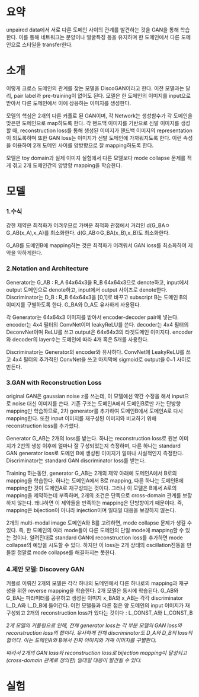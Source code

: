 요약
=
unpaired data에서 서로 다른 도메인 사이의 관계를 발견하는 것을 GAN을 통해 학습한다.
이를 통해 네트워크는 문양이나 얼굴특징 등을 유지하며 한 도메인에서 다른 도메인으로 스타일을 transfer한다.

소개
=
이렇게 크로스 도메인의 관계를 찾는 모델을 DiscoGAN이라고 한다.
이전 모델과는 달리, pair label과 pre-training이 없어도 된다.
모델은 한 도메인의 이미지를 input으로 받아서 다른 도메인에서 이에 상응하는 이미지를 생성한다.

모델의 핵심은 2개의 다른 커플로 된 GAN이며, 각 Network는 생성함수가 각 도메인을 맞은편 도메인으로 map하도록 한다.
각 핸드백 이미지를 기반으로 신발 이미지를 생성할 때, reconstruction loss를 통해 생성된 이미지가 핸드백 이미지의 representation이 되도록하며 또한 GAN loss는 이미지가 신발 도메인에 가까워지도록 한다.
이런 속성을 이용하여 2개 도메인 사이를 양방향으로 잘 mapping하도록 한다.

모델은 toy domain과 실제 이미지 실험에서 다른 모델보다 mode collapse 문제를 적게 겪고 2개 도메인간의 양방향 mapping을 학습한다.

모델
=
### 1.수식
강한 제약은 최적화가 어려우므로 가벼운 최적화 관점에서 거리인 d(G_BAㅇG_AB(x_A),x_A)를 최소화한다.
d(G_ABㅇG_BA(x_B),x_B)도 최소화한다.

G_AB를 도메인B에 mapping하는 것은 최적화가 어려워서 GAN loss를 최소화하여 제약을 약하게한다.

### 2.Notation and Architecture
Generator는 G_AB : R_A 64x64x3을 R_B 64x64x3으로 denote하고, input에서 output 도메인으로 denote하고, input에서 output 사이즈로 denote한다.
Discriminator는 D_B : R_B 64x64x3을 [0,1]로 바꾸고 subscript B는 도메인 B의 이미지를 구별하도록 한다.
G_BA와 D_A도 유사하게 사용된다.

각 Generator는 64x64x3 이미지를 받아서 encoder-decoder pair에 넣는다.
encoder는 4x4 필터의 ConvNet이며 leakyReLU를 쓴다.
decoder는 4x4 필터의 DeconvNet이며 ReLU를 쓰고 output은 64x64x3의 타겟도메인 이미지다.
encoder와 decoder의 layer수는 도메인에 따라 4개 혹은 5개를 사용한다.

Discriminator는 Generator의 encoder와 유사하다.
ConvNet에 LeakyReLU를 쓰고 4x4 필터의 추가적인 ConvNet을 쓰고 마지막에 sigmoid로 output을 0~1 사이로 만든다.

### 3.GAN with Reconstruction Loss
original GAN은 gaussian noise z를 쓰는데, 이 모델에선 약간 수정을 해서 input으로 noise 대신 이미지를 쓴다.
기존 구조는 도메인A에서 도메인B로만 가는 단방향 mapping만 학습하므로, 2차 generator를 추가하여 도메인B에서 도메인A로 다시 mapping한다.
또한 input 이미지를 재구성된 이미지와 비교하기 위해 reconstruction loss를 추가했다.

Generator G_AB는 2개의 loss를 받는다.
하나는 reconstruction loss로 원본 이미지가 2번의 생성 이후에 얼마나 잘 구성되었는지 측정하며,
다른 하나는 standard GAN generator loss로 도메인 B에 생성된 이미지가 얼마나 사실적인지 측정한다.
Discriminator는 standard GAN discriminator loss를 받는다.

Training 하는동안, generator G_AB는 2개의 제약 아래에 도메인A에서 B로의 mapping을 학습한다.
하나는 도메인A에서 B로 mapping, 다른 하나는 도메인B에 mapping한 것이 도메인A로 재구성되는 것이다.
그러나 이 모델은 B에서 A로의 mapping을 제약하는데 부족하며, 2개의 조건은 단독으로 cross-domain 관계를 보장하지 않는다.
왜냐하면 이 제약들을 만족하는 mapping은 단방향이기 때문이다.
즉, mapping은 bijection이 아니라 injection이며 일대일 대응을 보장하지 않는다.

2개의 multi-modal image 도메인A와 B를 고려하면, mode collapse 문제가 생길 수 있다.
즉, 한 도메인의 여러 mode들이 다른 도메인의 단일 mode에 mapping할 수 있는 것이다.
알려진대로 standard GAN에 reconstruction loss를 추가하면 mode collapse의 예방을 시도할 수 있다.
하지만 이 loss는 2개 상태의 oscillation진동을 만들뿐 정말로 mode collapse를 해결하지는 못한다.

### 4.제안 모델: Discovery GAN
커플로 이뤄진 2개의 모델은 각각 하나의 도메인에서 다른 하나로의 mapping과 재구성을 위한 reverse mapping을 학습한다.
2개 모델은 동시에 학습된다. G_AB와 G_BA는 파라미터를 공유하고 생성된 이미지 x_BA와 x_AB는 각각 discriminator L_D_A와 L_D_B에 들어간다.
이전 모델들과 다른 점은 양 도메인의 input 이미지가 재구성되고 2개의 reconstruction loss가 있다는 것이다 : L_CONST_A와 L_CONST_B

*2개 모델의 커플링으로 인해, 전체 generator loss는 각 부분 모델의 GAN loss와 reconstruction loss의 합이다.*
*유사하게 전체 discriminator도 D_A와 D_B의 loss의 합이다. 이는 도메인A와 B에서 진짜 이미지와 가짜 이미지를 구별한다.*

*따라서 2개의 GAN loss와 reconstruction loss로 bijection mapping이 달성되고 (cross-domain 관계로 정의한) 일대일 대응이 발견될 수 있다.*

실험
=


